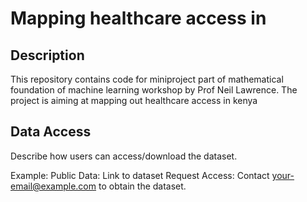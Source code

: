 # Mapping healthcare access in 

## Description  

This repository contains code for miniproject part of mathematical foundation of machine learning workshop by Prof Neil Lawrence. The project is aiming at mapping out healthcare access in kenya

## Data Access

Describe how users can access/download the dataset.

Example:
    Public Data: Link to dataset
    Request Access: Contact your-email@example.com to obtain the dataset.
    

